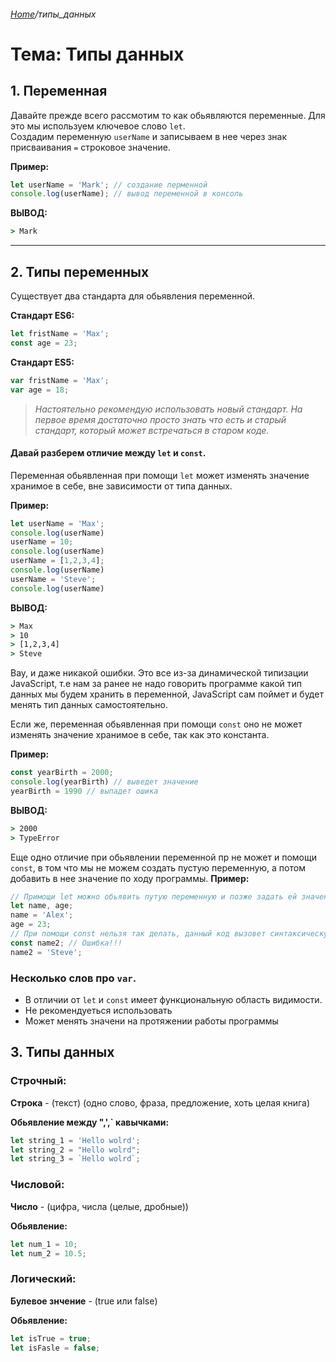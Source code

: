 ###### [Home][домой]/типы_данных

# Тема: Типы данных

## 1. Переменная
Давайте прежде всего рассмотим то как обьявляются переменные. Для это мы используем ключевое слово ```let```.<br>
Создадим переменную ```userName``` и записываем в нее через знак присваивания ```=``` строковое значение.

__Пример:__
```javascript
let userName = 'Mark'; // создание перменной
console.log(userName); // вывод переменной в консоль
```
__ВЫВОД:__
```cmd
> Mark
```
<hr>

## 2. Типы переменных
Существует два стандарта для обьявления переменной.

__Стандарт ES6:__
```javascript
let fristName = 'Max';
const age = 23;
``` 
__Стандарт ES5:__
```javascript
var fristName = 'Max';
var age = 18;
``` 
> _Настоятельно рекомендую использовать новый стандарт. На первое время достаточно просто знать что есть и старый стандарт, который может встречаться в старом коде._


#### Давай разберем отличие между ```let``` и ```const```.
Переменная обьявленная при помощи ```let``` может изменять значение хранимое в себе, вне зависимости от типа данных.

__Пример:__
```javascript
let userName = 'Max';
console.log(userName)
userName = 10;
console.log(userName)
userName = [1,2,3,4];
console.log(userName)
userName = 'Steve';
console.log(userName)
``` 
__ВЫВОД:__
```cmd
> Max
> 10
> [1,2,3,4]
> Steve
```
Вау, и даже никакой ошибки. Это все из-за динамической типизации JavaScript, т.е нам за ранее не надо говорить программе какой тип данных мы будем хранить в переменной, JavaScript сам поймет и будет менять тип данных самостоятельно.

Если же, переменная обьявленная при помощи ```const``` оно не может изменять значение хранимое в себе, так как это константа.

__Пример:__
```javascript
const yearBirth = 2000;
console.log(yearBirth) // выведет значение
yearBirth = 1990 // выпадет ошика
``` 
__ВЫВОД:__
```cmd
> 2000
> TypeError
```

Еще одно отличие при обьявлении переменной пр не может и помощи ```const```, в том что мы не можем создать пустую переменную, а потом добавить в нее значение по ходу программы.
__Пример:__
```javascript
// Примощи let можно обьявить путую переменную и позже задать ей значение
let name, age;
name = 'Alex';
age = 23;
// При помощи const нельзя так делать, данный код вызовет синтаксическую ошибку
const name2; // Ошибка!!!
name2 = 'Steve';
``` 

### Несколько слов про ```var```.

- В отличии от ```let``` и ```const``` имеет функциональную область видимости.
- Не рекомендуеться использовать
- Может менять значени на протяжении работы программы 

## 3. Типы данных

### Строчный:
__Строка__ - (текст) (одно слово, фраза, предложение, хоть целая книга)

__Обьявление между ",',` кавычками:__ 
```javascript
let string_1 = 'Hello wolrd';
let string_2 = "Hello wolrd";
let string_3 = `Hello wolrd`;
```

### Числовой:
__Число__ - (цифра, числа (целые, дробные))

__Обьявление:__ 

```javascript
let num_1 = 10;
let num_2 = 10.5;
```

### Логический:
__Булевое знчение__ - (true или false)

__Обьявление:__ 

```javascript
let isTrue = true;
let isFasle = false;
```

[домой]: ../../README.md 'Вернуться на начальную страницу'